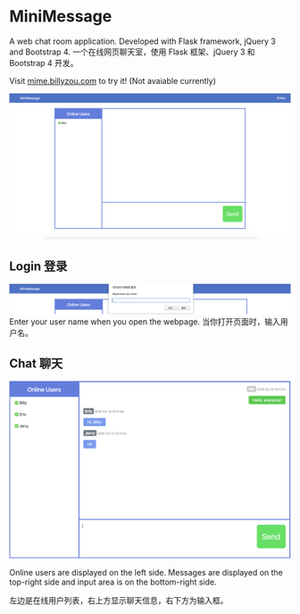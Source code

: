 # MiniMessage
A web chat room application. Developed with Flask framework, jQuery 3 and Bootstrap 4.
一个在线网页聊天室，使用 Flask 框架、jQuery 3 和 Bootstrap 4 开发。

Visit [mime.billyzou.com](http://mime.billyzou.com/) to try it! (Not avaiable currently)

![overview](./screenshots/overview.png)

## Login 登录
![login](./screenshots/enter.png)
Enter your user name when you open the webpage.
当你打开页面时，输入用户名。

## Chat 聊天
![chat](./screenshots/chat.png)

Online users are displayed on the left side. Messages are displayed on the top-right side and input area is on the bottom-right side.

左边是在线用户列表，右上方显示聊天信息，右下方为输入框。
